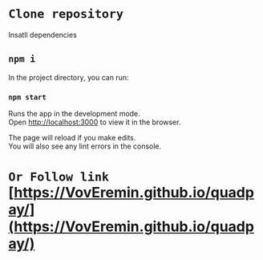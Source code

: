 # `Clone repository `

Insatll dependencies

## `npm i`

In the project directory, you can run:

### `npm start`

Runs the app in the development mode.\
Open [http://localhost:3000](http://localhost:3000) to view it in the browser.

The page will reload if you make edits.\
You will also see any lint errors in the console.



# `Or Follow link` [https://VovEremin.github.io/quadpay/](https://VovEremin.github.io/quadpay/)